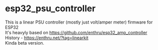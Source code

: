 # esp32_psu_controller

This is a linear PSU controller (mostly just volt/amper meter) firmware for ESP32<br />
It's heavyly based on https://github.com/enthru/esp32_amp_controller<br />
History - https://enthru.net/?tag=linearkit<br />
Kinda beta version.
